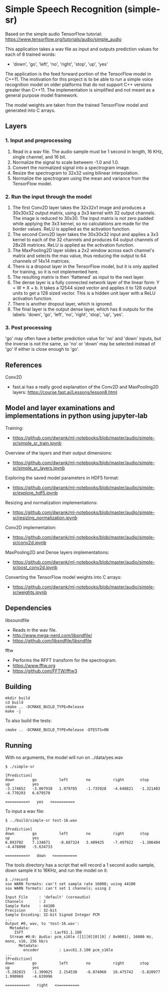 # Simple Speech Recognition (simple-sr)
Based on the simple audio TensorFlow tutorial: https://www.tensorflow.org/tutorials/audio/simple_audio

This application takes a wav file as input and outputs prediction values for each of 8 trained words:
- 'down', 'go', 'left', 'no', 'right', 'stop', 'up', 'yes'

The application is the feed forward portion of the TensorFlow model in C++11.
The motivation for this project is to be able to run a simple voice recognition model on older platforms that
do not support C++ versions greater than C++11.  The implementation is simplified and not meant as a general
purpose model framework.

The model weights are taken from the trained TensorFlow model and generated into C arrays.

## Layers
### 1. Input and preprocessing
1. Read in a wav file.  The audio sample must be 1 second in length, 16 KHz, single channel, and 16 bit.
2. Normalize the signal to scale betweem -1.0 and 1.0.
3. Convert the normalized signal into a spectrogram image.
4. Resize the spectrogram to 32x32 using bilinear interpolation.
5. Normalize the spectrogram using the mean and variance from the TensorFlow model.

### 2. Run the input through the model
1. The first Conv2D layer takes the 32x32x1 image and produces a 30x30x32 output matrix, using a 3x3 kernel with 32 output channels.
   The image is reduced to 30x30.  The input matrix is not zero padded while applying the 3x3 kernel, so no calculations are made for the border values.
   ReLU is applied as the activation function.
2. The second Conv2D layer takes the 30x30x32 input and applies a 3x3 kernel to each of the 32 channels and produces 64 output channels of 28x28 matrices.
   ReLU is applied as the activation function.
3. The MaxPooling2D layer slides a 2x2 window across each channel's matrix and selects the max value, thus reducing the output to 64 channels of 14x14 matrices.
4. There is a dropout layer in the TensorFlow model, but it is only applied for training, so it is not implemented here.
5. The resulting matrix is then 'flattened' as input to the next layer.
6. The dense layer is a fully connected network layer of the linear form: Y = W * X + b.
   It takes a 12544 sized vector and applies it to 128 output units to get a 128 sized vector.
   This is a hidden unit layer with a ReLU activation function.
8. There is another dropout layer, which is ignored.
9. The final layer is the output dense layer, which has 8 outputs for the labels: 'down', 'go', 'left', 'no', 'right', 'stop', 'up', 'yes'.

### 3. Post processing
'go' may often have a better prediction value for 'no' and 'down' inputs, but the inverse is not the same, so 'no' or 'down' may be selected instead of 'go'
if either is close enough to 'go'.

## References
Conv2D
- fast.ai has a really good explanation of the Conv2D and MaxPooling2D layers: https://course.fast.ai/Lessons/lesson8.html

## Model and layer examinations and implementations in python using jupyter-lab
Training:
- https://github.com/dwrank/ml-notebooks/blob/master/audio/simple-sr/simple_sr_train.ipynb

Overview of the layers and their output dimensions:
- https://github.com/dwrank/ml-notebooks/blob/master/audio/simple-sr/simple_sr_layers.ipynb

Exploring the saved model parameters in HDF5 format:
- https://github.com/dwrank/ml-notebooks/blob/master/audio/simple-sr/explore_hdf5.ipynb

Resizing and normalization implementations:
- https://github.com/dwrank/ml-notebooks/blob/master/audio/simple-sr/resizing_normalization.ipynb

Conv2D implementation:
- https://github.com/dwrank/ml-notebooks/blob/master/audio/simple-sr/conv2d.ipynb

MaxPooling2D and Dense layers implementations:
- https://github.com/dwrank/ml-notebooks/blob/master/audio/simple-sr/post_conv2d.ipynb

Converting the TensorFlow model weights into C arrays:
- https://github.com/dwrank/ml-notebooks/blob/master/audio/simple-sr/weights.ipynb

## Dependencies
libsoundfile
- Reads in the wav file.
- http://www.mega-nerd.com/libsndfile/
- https://github.com/libsndfile/libsndfile

fftw
- Performs the RFFT transform for the spectrogram.
- https://www.fftw.org
- https://github.com/FFTW/fftw3

## Building
```
mkdir build
cd build
cmake .. -DCMAKE_BUILD_TYPE=Release
make -j
```

To also build the tests:
```
cmake .. -DCMAKE_BUILD_TYPE=Release -DTESTS=ON
```

## Running
With no arguments, the model will run on ../data/yes.wav

```
$ ./simple-sr

[Prediction]
down        go          left        no          right       stop        up          yes
-3.174652   -3.007938   1.979785    -1.735928   -4.648821   -1.321403   -4.770293   6.679570

==========>   yes   <==========
```

To input a wav file:
```
$ ../build/simple-sr test-16.wav

[Prediction]
down        go          left        no          right       stop        up          yes
6.893702    7.134671    -8.687324   3.409425    -7.497922   -1.306404   -4.478090   -5.634733

==========>   down   <==========
```

The tools directory has a script that will record a 1 second audio sample, down sample it to 16KHz, and run the model on it:
```
$ ./record
sox WARN formats: can't set sample rate 16000; using 44100
sox WARN formats: can't set 1 channels; using 2

Input File     : 'default' (coreaudio)
Channels       : 2
Sample Rate    : 44100
Precision      : 32-bit
Sample Encoding: 32-bit Signed Integer PCM
...
Output #0, wav, to 'test-16.wav':
  Metadata:
    ISFT            : Lavf61.1.100
  Stream #0:0: Audio: pcm_s16le ([1][0][0][0] / 0x0001), 16000 Hz, mono, s16, 256 kb/s
      Metadata:
        encoder         : Lavc61.3.100 pcm_s16le
...
[Prediction]
down        go          left        no          right       stop        up          yes
-5.282815   -1.309025   2.154530    -6.874960   10.475742   -5.820977   1.990969    -4.639996

==========>   right   <==========
```
